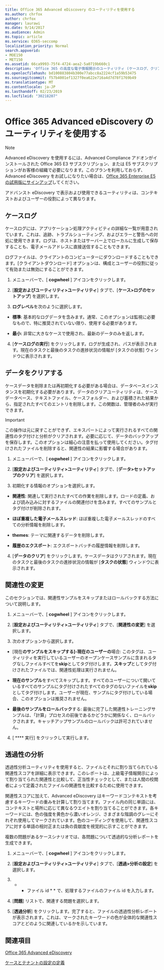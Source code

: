 ```yaml
---
title: Office 365 Advanced eDiscovery のユーティリティを使用する
ms.author: chrfox
author: chrfox
manager: laurawi
ms.date: 9/14/2017
ms.audience: Admin
ms.topic: article
ms.service: O365-seccomp
localization_priority: Normal
search.appverid:
- MOE150
- MET150
ms.assetid: 66ca9993-75f4-4724-aea2-5a0719b660c1
description: 'Office 365 の高度な電子情報開示のユーティリティ (ケースログ、クリアデータ、プロセスエラー、関連性の変更、透過性の分析など) について説明します。  '
ms.openlocfilehash: bd100883804b300e77abcc8a2224cf1a59b53475
ms.sourcegitcommit: f57b4001ef1327f0ea622e716a4d7d78f1769b49
ms.translationtype: MT
ms.contentlocale: ja-JP
ms.lasthandoff: 02/23/2019
ms.locfileid: "30218207"
---
```

# <a name="use-office-365-advanced-ediscovery-utilities"></a>Office 365 Advanced eDiscovery のユーティリティを使用する

> [!NOTE]
> Advanced eDiscovery を使用するには、Advanced Compliance アドオンがインストールされた Office 365 E3 サブスクリプション、または E5 サブスクリプションがお客様の組織で必要になります。このプランを利用しておらず、Advanced eDiscovery をお試しになりたい場合は、[Office 365 Enterprise E5 の試用版にサインアップ](https://go.microsoft.com/fwlink/p/?LinkID=698279)してください。 
  
アドバンスト eDiscovery で表示および使用できるユーティリティは、コンテキストおよびユーザーの役割によって異なります。
  
## <a name="case-log"></a>ケースログ

ケースログには、アプリケーション処理アクティビティの詳細な一覧が用意されています。これは、追跡、トラブルシューティング、およびエラーと警告への対処に使用できます。ログは、ホストまたはサーバー上でローカルに生成して保存することも、電子メールアドレスに直接送信することもできます。
  
ログファイルは、クライアントのコンピューターにダウンロードすることもできます。[クライアントダウンロード] オプションは、構成とユーザーの役割に従って有効または無効にすることができます。
  
1. メニューバーで、[ **cogwheel** ] アイコンをクリックします。 
    
2. [**設定およびユーティリティ\>ユーティリティ**] タブで、[**ケース\>ログのセットアップ**] を選択します。
    
3. **ログレベル**を次のように選択します。 
    
  - **標準**: 基本的なログデータを含みます。通常、このオプションは監視に必要なもので、特に推奨されていない限り、使用する必要があります。
    
  - **最小**: 非常に大きなケースで使用され、最新のデータのみを返します。
    
4. [**ケースログの実行**] をクリックします。ログが生成され、パスが表示されます。現在のタスクと最後のタスクの進捗状況の情報が [タスクの状態] ウィンドウに表示されます。
    
## <a name="clear-data"></a>データをクリアする

ケースデータを削除または再初期化する必要がある場合は、データベースインスタンスを初期化する必要があります。データのクリアユーティリティは、ケースデータベース、テキストファイル、ケースフォルダー、および蓄積された結果から、指定されたすべてのエントリを削除します。この関数は、管理者のみが実行できます。
  
> [!IMPORTANT]
> この操作は元に戻すことができず、エキスパートによって実行されるすべての関連性のタグ付けと分析がクリアされます。必要に応じて、データのバックアップを保存します。このオプションは細心の注意を払って使用してください。タグ付けされたファイルを削除すると、関連性の結果に影響する場合があります。 
  
1. メニューバーで、[ **cogwheel** ] アイコンをクリックします。 
    
2. [**設定およびユーティリティ\>ユーティリティ**] タブで、[**データ\>セットアップのクリア**] を選択します。
    
3. 初期化する情報のオプションを選択します。
    
  - **関連性**: 関連して実行されたすべての作業を削除します。ロードの定義、および読み込みに対するファイルの関連付けを含みます。すべてのサンプルとタグ付けが削除されます。
    
  - **ほぼ重複した電子メールスレッド**: ほぼ重複した電子メールスレッドのすべての分析情報を削除します。
    
  - **themes**: テーマに関連するデータを削除します。
    
  - **履歴のエクスポート**: エクスポートバッチの履歴情報を削除します。
    
4. [**データのクリア**] をクリックします。ケースデータはクリアされます。現在のタスクと最後のタスクの進捗状況の情報が [**タスクの状態**] ウィンドウに表示されます。 
    
## <a name="modify-relevance"></a>関連性の変更

このセクションでは、関連性サンプルをスキップまたはロールバックする方法について説明します。
  
1. メニューバーで、[ **cogwheel** ] アイコンをクリックします。 
    
2. [**設定およびユーティリティ\>ユーティリティ**] タブで、[**関連性の変更**] を選択します。
    
3. 次のオプションから選択します。 
    
  - [現在**のサンプルをスキップする]-現在のユーザーの**場合: このタグは、ユーティリティを実行しているユーザーのオープンケースサンプルに含まれるタグなしファイルすべてを**skip**としてタグ付けします。**スキップ**としてタグ付けされたファイルでは、関連性処理は実行されません。
    
  - **現在のサンプル**をすべてスキップします。すべてのユーザーについて開いているすべてのサンプルにタグ付けされたすべてのタグのないファイルを**skip**としてタグ付けします。ユーザーが現在、サンプルにタグ付けしている場合、このオプションは推奨されません。
    
  - **最後のサンプルをロールバック**する: 最後に完了した関連性トレーニングサンプルは、「計算」プロセスの前後であるかどうかに関係なく、ロールバックされます。キャッチアップサンプルのロールバックは許可されていません。
    
4. [ **** 実行] をクリックして実行します。 
    
## <a name="transparency-analysis"></a>透過性の分析

透過性分析ユーティリティを使用すると、ファイルとそれに割り当てられている関連性スコアを詳細に表示できます。このレポートは、上級電子情報開示によって割り当てられた関連性と比較して、正当性チェックとして、または人間の校閲者によって定義されたファイルの関連性を比較するために使用できます。 
  
関連性スコアに加えて、Advanced eDiscovery はキーワードコンテキストを考慮するキーワードの重みを計算して割り当てます。ファイル内の同じ単語には、コンテキストと場所に応じて異なるウエイトを割り当てることができます。各キーワードには、色の強度を黄色から濃いオレンジ、さまざまな階調のグレーにそれぞれ使用してマークされています。色のコーディングを使用して、関連性スコアに対する単語の相対正または負の貢献度を視覚的に示すことができます。 
  
複数の問題があるケースシナリオでは、各問題について透過的な分析レポートを生成できます。
  
1. メニューバーで、[ **cogwheel** ] アイコンをクリックします。 
    
2. [**設定およびユーティリティ\>ユーティリティ**] タブで、[**透過\>分析の設定**] を選択します。
    
3. * * ファイル id * * で、処理するファイルのファイル id を入力します。
    
4. [**問題**] リストで、関連する問題を選択します。 
    
5. [**透過分析**] をクリックします。完了すると、ファイルの透過性分析レポートが表示されます。これは、マークされたキーワードの色が全体的な関連性スコアとどのように関連しているかを示しています。
    
## <a name="see-also"></a>関連項目

[Office 365 Advanced eDiscovery](office-365-advanced-ediscovery.md)
  
[ケースとテナントの設定の定義](define-case-and-tenant-settings-in-advanced-ediscovery.md)


